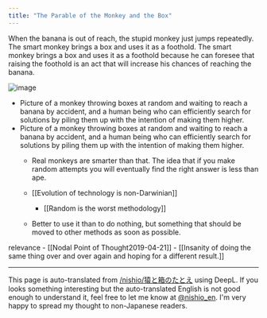 ```yaml
---
title: "The Parable of the Monkey and the Box"
---
```


When the banana is out of reach, the stupid monkey just jumps repeatedly. The smart monkey brings a box and uses it as a foothold. The smart monkey brings a box and uses it as a foothold because he can foresee that raising the foothold is an act that will increase his chances of reaching the banana.

![image](https://gyazo.com/eee6e8045aabf56519bf5f9c0e253ea6/thumb/1000)
- Picture of a monkey throwing boxes at random and waiting to reach a banana by accident, and a human being who can efficiently search for solutions by piling them up with the intention of making them higher.
- Picture of a monkey throwing boxes at random and waiting to reach a banana by accident, and a human being who can efficiently search for solutions by piling them up with the intention of making them higher.
    - Real monkeys are smarter than that. The idea that if you make random attempts you will eventually find the right answer is less than ape.

    - [[Evolution of technology is non-Darwinian]]
        - [[Random is the worst methodology]]
    - Better to use it than to do nothing, but something that should be moved to other methods as soon as possible.

relevance
    - [[Nodal Point of Thought2019-04-21]]
    - [[Insanity of doing the same thing over and over again and hoping for a different result.]]

---
This page is auto-translated from [/nishio/猿と箱のたとえ](https://scrapbox.io/nishio/猿と箱のたとえ) using DeepL. If you looks something interesting but the auto-translated English is not good enough to understand it, feel free to let me know at [@nishio_en](https://twitter.com/nishio_en). I'm very happy to spread my thought to non-Japanese readers.